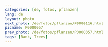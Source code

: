```yaml
---
categories: [de, fotos, pflanzen]
lang: de
layout: photo
next_photo: /de/fotos/pflanzen/P0000116.html
picname: P0000057
prev_photo: /de/fotos/pflanzen/P0000357.html
tags: [Bank, Trees]
---
```

